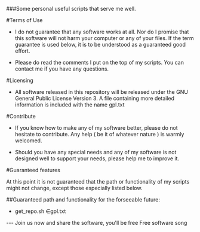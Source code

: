 ###Some personal useful scripts that serve me well. 

#Terms of Use

* I do not guarantee that any software works at all. Nor do I promise 
that this software will not harm your computer or any of your files.
If the term guarantee is used below, it is to be understood as a 
guaranteed good effort.

* Please do read the comments I put on the top of my scripts. You can contact me
if you have any questions.

#Licensing

* All software released in this repository will be released under the
GNU General Public License Version 3. A file containing more detailed information
is included with the name gpl.txt 

#Contribute
 
* If you know how to make any of my software better, please do not hesitate to contribute.
Any help ( be it of whatever nature ) is warmly welcomed.

* Should you have any special needs and any of my software is not designed 
well to support your needs, please help me to improve it.


#Guaranteed features

At this point it is not guaranteed that the path or functionality of my scripts
might not change, except those especially listed below.

##Guaranteed path and functionality for the forseeable future:
* get_repo.sh
∈gpl.txt

--- Join us now and share the software, you'll be free
Free software song
